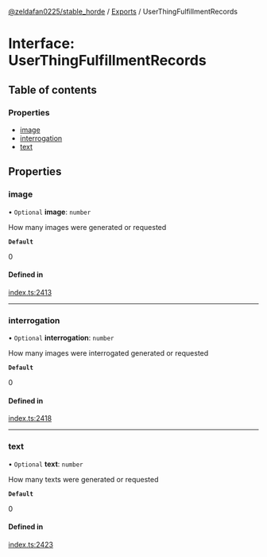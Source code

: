 [@zeldafan0225/stable_horde](../README.md) / [Exports](../modules.md) / UserThingFulfillmentRecords

# Interface: UserThingFulfillmentRecords

## Table of contents

### Properties

- [image](UserThingFulfillmentRecords.md#image)
- [interrogation](UserThingFulfillmentRecords.md#interrogation)
- [text](UserThingFulfillmentRecords.md#text)

## Properties

### image

• `Optional` **image**: `number`

How many images were generated or requested

**`Default`**

0

#### Defined in

[index.ts:2413](https://github.com/ZeldaFan0225/stable_horde/blob/c25ea19/index.ts#L2413)

___

### interrogation

• `Optional` **interrogation**: `number`

How many images were interrogated generated or requested

**`Default`**

0

#### Defined in

[index.ts:2418](https://github.com/ZeldaFan0225/stable_horde/blob/c25ea19/index.ts#L2418)

___

### text

• `Optional` **text**: `number`

How many texts were generated or requested

**`Default`**

0

#### Defined in

[index.ts:2423](https://github.com/ZeldaFan0225/stable_horde/blob/c25ea19/index.ts#L2423)
